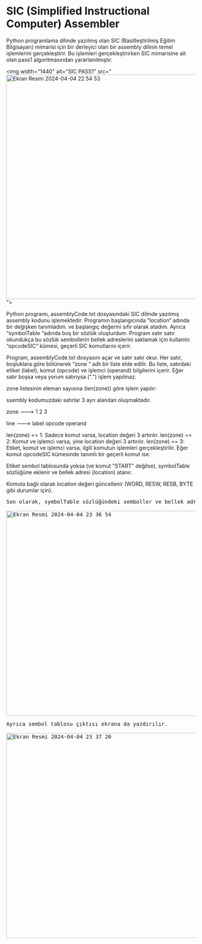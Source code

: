 # SIC (Simplified Instructional Computer) Assembler

Python programlama dilinde yazılmış olan SIC (Basitleştirilmiş Eğitim Bilgisayarı) mimarisi için bir derleyici olan bir assembly dilinin temel işlemlerini gerçekleştirir. Bu işlemleri gerçekleştirirken SIC mimarisine ait olan pass1 algoritmasından yararlanılmıştır.


<img width="1440" alt="SIC PASS1" src="<img width="597" alt="Ekran Resmi 2024-04-04 22 54 53" src="https://github.com/sumeyyerginoz/SICassembler/assets/112480236/8b33d790-e908-48f8-9fcc-3500874156d4">">



Python programı, assemblyCode.txt dosyasındaki SIC dilinde yazılmış assembly kodunu işlemektedir. Programın başlangıcında “location“ adında bir değişken tanımladım. ve başlangıç değerini sıfır olarak atadım. Ayrıca “symbolTable “adında boş bir sözlük oluşturdum. Program satır satır okundukça  bu sözlük sembollerin bellek adreslerini saklamak için kullanılır. “opcodeSIC“ kümesi, geçerli SIC komutlarını içerir. 

Program, assemblyCode.txt dosyasını açar ve satır satır okur. Her satır, boşluklara göre bölünerek “zone “ adlı bir liste elde edilir. Bu liste, satırdaki etiket (label), komut (opcode) ve işlemci (operand) bilgilerini içerir. Eğer satır boşsa veya yorum satırıysa (".") işlem yapılmaz. 

zone listesinin eleman sayısına (len(zone)) göre işlem yapılır: 

ssembly kodumuzdaki satırlar  3 ayrı alandan oluşmaktadır. 

zone --->      1   2           3 

line --->    label        opcode      operand 

len(zone) == 1: Sadece komut varsa, location değeri 3 artırılır. 
len(zone) == 2: Komut ve işlemci varsa, yine location değeri 3 artırılır. 
len(zone) == 3: Etiket, komut ve işlemci varsa, ilgili komutun işlemleri gerçekleştirilir. 
Eğer komut opcodeSIC kümesinde tanımlı bir geçerli komut ise: 

Etiket sembol tablosunda yoksa (ve komut "START" değilse), symbolTable sözlüğüne eklenir ve bellek adresi (location) atanır. 
 
Komuta bağlı olarak location değeri güncellenir (WORD, RESW, RESB, BYTE gibi durumlar için). 
 <pre>
Son olarak, symbolTable sözlüğündeki semboller ve bellek adresleri symtab.txt dosyasına yazılır.

<img width="545" alt="Ekran Resmi 2024-04-04 23 36 54" src="https://github.com/sumeyyerginoz/SICassembler/assets/112480236/db5d5f49-5627-4c49-aaf9-e726f1adfa2c">
<pre>
Ayrıca sembol tablosu çıktısı ekrana da yazdırılır.
<bre>
<img width="545" alt="Ekran Resmi 2024-04-04 23 37 20" src="https://github.com/sumeyyerginoz/SICassembler/assets/112480236/a830dc3a-ae43-4a12-beec-4aa6769f7314">
</pre>
